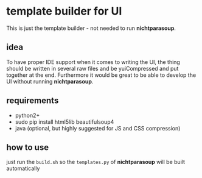 # template builder for  UI
This is just the template builder - not needed to run __nichtparasoup__.


## idea
To have proper IDE support when it comes to writing the UI, the thing should be written in several raw files and be
yuiCompressed and put together at the end.
Furthermore it would be great to be able to develop the UI without running __nichtparasoup__.


## requirements
* python2+
* sudo pip install html5lib beautifulsoup4
* java (optional, but highly suggested for JS and CSS compression)


## how to use
just run the `build.sh` so the `templates.py` of __nichtparasoup__ will be built automatically
